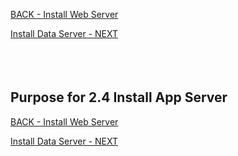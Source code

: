<!-- ------------------------------------------------------------------------- -->

<div class="page-back">

[BACK - Install Web Server     ](/Setup/purposes/pfr0303_Setup-Web-Server-Ubuntu.md)
</div><div class="page-next">

[Install Data Server - NEXT](/Setup/purposes/pfr0305_Setup-Data-Server-Ubuntu.md)
</div><div style="margin-top:35px">&nbsp;</div>

<!-- ------------------------------------------------------------------------- -->


## Purpose for 2.4 Install App Server

<!-- ------------------------------------------------------------------------- -->

<div class="page-back">

[BACK - Install Web Server     ](/Setup/purposes/pfr0303_Setup-Web-Server-Ubuntu.md)
</div><div class="page-next">

[Install Data Server - NEXT](/Setup/purposes/pfr0305_Setup-Data-Server-Ubuntu.md)
</div>

<!-- ------------------------------------------------------------------------- -->

